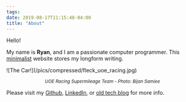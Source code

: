 ```yaml
---
tags:
date: 2019-08-17T11:15:48-04:00
title: "About"
---
```


Hello! 

My name is **Ryan**, and I am a passionate computer programmer.
This [minimalist](/2019/the-case-for-digital-minimalism/) website stores my longform
writing. 

<link rel="prefetch" href="/pics/compressed/fleck_uoe_racing.jpg">
![The Car!](/pics/compressed/fleck_uoe_racing.jpg)

<p style="text-align:center"><small><i>UOE Racing Supermileage Team - Photo: Bijan Samiee</i></small></p>

Please visit my [Github](https://github.com/ryanfleck/),
[LinkedIn](https://www.linkedin.com/in/ryan-c-fleck/), or [old tech blog](https://ryanfleck.github.io) for more info.
